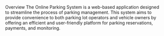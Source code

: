 Overview
The Online Parking System is a web-based application designed to streamline the process of parking management. This system aims to provide convenience to both parking lot operators and vehicle owners by offering an efficient and user-friendly platform for parking reservations, payments, and monitoring.
